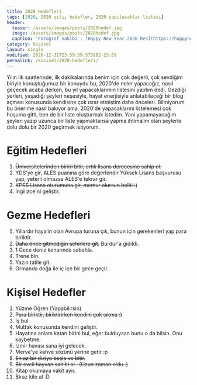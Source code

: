 ```yaml
---
title: 2020 Hedefleri
tags: [2020, 2020 yılı, hedefler, 2020 yapılacaklar listesi]
header:
  teaser: /assets/images/posts/2020hedef.jpg
  image: /assets/images/posts/2020hedef.jpg
  caption: "Fotoğraf Sahibi : [Happy New Year 2020 Res](https://happynewyear2k20.com/happy-new-year-resolution-2020/)"
category: Kisisel
layout: single
modified: 2020-12-31T23:59:59.573882-23:59
permalink: /kisisel/2020-hedefleri/
---
```


Yılın ilk saatlerinde, ilk dakikalarında benim için çok değerli, çok sevdiğim biriyle konuştuğumuz bir konuydu bu, 2020'de neler yapacağız, nasıl geçecek acaba derken, bu yıl yapacaklarımın listesini yaptım dedi. Gezdiği yerleri, yaşadığı şeyleri neşesiyle, hayat enerjisiyle anlatabileceği bir blog açması konusunda kendisine çok ısrar etmiştim daha önceleri. Bilmiyorum bu önerime nasıl bakıyor ama, 2020'de yapacaklarını listelemesi çok hoşuma gitti, ben de bir liste oluşturmak istedim. Yani yapamayacağım şeyleri yazıp uzunca bir liste yapmaktansa yapma ihtimalim olan şeylerle dolu dolu bir 2020 geçirmek istiyorum.

# Eğitim Hedefleri

1. ~~Üniversitelerinden birini bitir, artık lisans derecesine sahip ol.~~
2. YDS'ye gir, ALES puanına göre değerlendir Yüksek Lisans başvurusu yap, yeterli olmazsa ALES'e tekrar gir.
3. ~~KPSS Lisans oturumuna gir, memur olursun belki :)~~
4. İngilizce'ni geliştir.

# Gezme Hedefleri

1. Yıllardır hayalin olan Avrupa turuna çık, bunun için gerekenleri yap para biriktir.
2. ~~Daha önce gitmediğin şehirlere git.~~ Burdur'a gidildi.
3. 1 Gece deniz kenarında sabahla.
4. Trene bin.
5. Yazın tatile git.
6. Ormanda doğa ile iç içe bir gece geçir.

# Kişisel Hedefler

1. Yüzme Öğren (Yapabilirsin)
2. ~~Para biriktir, biriktirirken kendini çok sıkma :)~~
3. İş bul
4. Mutfak konusunda kendini geliştir.
5. Hayatına anlam katan birini bul, eğer bulduysan bunu o da bilsin. Onu kaybetme.
6. İzmir havası sana iyi gelecek.
7. Merve'ye kahve sözünü yerine getir :p
8. ~~En az bir diziye başla ve bitir.~~
9. ~~Bir evcil hayvan sahibi ol.. (Uzun zaman oldu..)~~
10. Kitap okumaya vakit ayır.
11. Biraz kilo al :D
